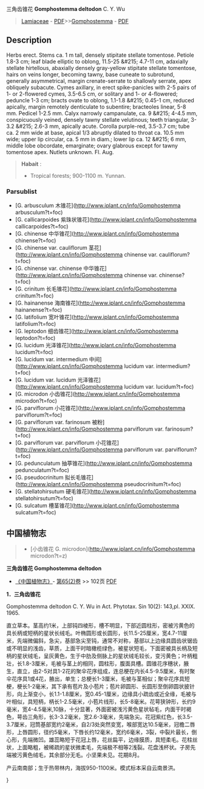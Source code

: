 三角齿锥花 **Gomphostemma deltodon** C. Y. Wu

> [Lamiaceae](http://www.iplant.cn/info/Lamiaceae?t=foc) - [PDF](http://www.iplant.cn/foc/pdf/Lamiaceae.pdf)>>[Gomphostemma](http://www.iplant.cn/info/Gomphostemma?t=foc) - [PDF](http://www.iplant.cn/foc/pdf/Gomphostemma.pdf)

## Description

Herbs erect. Stems ca. 1 m tall, densely stipitate stellate tomentose. Petiole 1.8-3 cm; leaf blade elliptic to oblong, 11.5-25 &amp;#215; 4.7-11 cm, adaxially stellate hirtellous, abaxially densely gray-yellow stipitate stellate tomentose, hairs on veins longer, becoming tawny, base cuneate to subrotund, generally asymmetrical, margin crenate-serrate to shallowly serrate, apex obliquely subacute. Cymes axillary, in erect spike-panicles with 2-5 pairs of 1- or 2-flowered cymes, 3.5-6.5 cm, or solitary and 1- or 4-flowered; peduncle 1-3 cm; bracts ovate to oblong, 1.1-1.8 &amp;#215; 0.45-1 cm, reduced apically, margin remotely denticulate to subentire; bracteoles linear, 5-8 mm. Pedicel 1-2.5 mm. Calyx narrowly campanulate, ca. 9 &amp;#215; 4-4.5 mm, conspicuously veined, densely tawny stellate velutinous; teeth triangular, 3-3.2 &amp;#215; 2.6-3 mm, apically acute. Corolla purple-red, 3.5-3.7 cm; tube ca. 2 mm wide at base, apical 1/3 abruptly dilated to throat ca. 10.5 mm wide; upper lip circular, ca. 5 mm in diam.; lower lip ca. 12 &amp;#215; 6 mm, middle lobe obcordate, emarginate; ovary glabrous except for tawny tomentose apex. Nutlets unknown. Fl. Aug.


> **Habait** : 
>* Tropical forests; 900-1100 m. Yunnan.



### Parsublist

* [G.  arbusculum  木锥花](http://www.iplant.cn/info/Gomphostemma arbusculum?t=foc)
* [G.  callicarpoides  紫珠状锥花](http://www.iplant.cn/info/Gomphostemma callicarpoides?t=foc)
* [G.  chinense  中华锥花](http://www.iplant.cn/info/Gomphostemma chinense?t=foc)
* [G.  chinense var. cauliflorum  茎花](http://www.iplant.cn/info/Gomphostemma chinense var. cauliflorum?t=foc)
* [G.  chinense var. chinense  中华锥花](http://www.iplant.cn/info/Gomphostemma chinense var. chinense?t=foc)
* [G.  crinitum  长毛锥花](http://www.iplant.cn/info/Gomphostemma crinitum?t=foc)
* [G.  hainanense  海南锥花](http://www.iplant.cn/info/Gomphostemma hainanense?t=foc)
* [G.  latifolium  宽叶锥花](http://www.iplant.cn/info/Gomphostemma latifolium?t=foc)
* [G.  leptodon  细齿锥花](http://www.iplant.cn/info/Gomphostemma leptodon?t=foc)
* [G.  lucidum  光泽锥花](http://www.iplant.cn/info/Gomphostemma lucidum?t=foc)
* [G.  lucidum var. intermedium  中间](http://www.iplant.cn/info/Gomphostemma lucidum var. intermedium?t=foc)
* [G.  lucidum var. lucidum  光泽锥花](http://www.iplant.cn/info/Gomphostemma lucidum var. lucidum?t=foc)
* [G.  microdon  小齿锥花](http://www.iplant.cn/info/Gomphostemma microdon?t=foc)
* [G.  parviflorum  小花锥花](http://www.iplant.cn/info/Gomphostemma parviflorum?t=foc)
* [G.  parviflorum var. farinosum  被粉](http://www.iplant.cn/info/Gomphostemma parviflorum var. farinosum?t=foc)
* [G.  parviflorum var. parviflorum  小花锥花](http://www.iplant.cn/info/Gomphostemma parviflorum var. parviflorum?t=foc)
* [G.  pedunculatum  抽葶锥花](http://www.iplant.cn/info/Gomphostemma pedunculatum?t=foc)
* [G.  pseudocrinitum  拟长毛锥花](http://www.iplant.cn/info/Gomphostemma pseudocrinitum?t=foc)
* [G.  stellatohirsutum  硬毛锥花](http://www.iplant.cn/info/Gomphostemma stellatohirsutum?t=foc)
* [G.  sulcatum  槽茎锥花](http://www.iplant.cn/info/Gomphostemma sulcatum?t=foc)

## 中国植物志

> * [小齿锥花  G.  microdon](http://www.iplant.cn/info/Gomphostemma microdon?t=z)


**三角齿锥花 Gomphostemma deltodon**

* [《中国植物志》](http://www.iplant.cn/frps)- [第65(2)卷](http://www.iplant.cn/frps/vol/65(2)) >> 102页 [PDF](http://www.iplant.cn/frps/pdf/65(2)/102.PDF)


**1．三角齿锥花**

Gomphostemma deltodon C. Y. Wu in Act. Phytotax. Sin 10(2): 143,pl. XXIX. 1965.

直立草本。茎高约1米，上部钝四棱形，槽不明显，下部近圆柱形，密被污黄色的具长柄或短柄的星状长绒毛。叶椭圆形或长圆形，长11.5-25厘米，宽4.7-11厘米，先端微偏斜，急尖，基部急尖至钝，通常不对称，基部以上边缘具圆齿状锯齿或不明显的浅齿，草质，上面干时暗橄榄绿色，被星状短毛，下面密被具长柄及短柄的星状绒毛，呈灰黄色，生于中肋及侧脉上的星状绒毛较长，变污黄色；叶柄粗壮，长1.8-3厘米，毛被与茎上的相同，圆柱形，腹面具槽。圆锥花序穗状，腋生，直立，由2-5对具1-2花的聚伞花序组成，连总梗在内长4.5-9.5厘米，有时聚伞花序具1或4花，腋出，单生；总梗长1-3厘米，毛被与茎相似；聚伞花序具短梗，梗长1-2毫米，其下承有苞片及小苞片；苞片卵圆形、长圆形至倒卵圆状披针形，向上渐变小，长1.1-1.8厘米，宽0.45-1厘米，边缘具小疏齿或近全缘，毛被与叶相似，具短柄，柄长1-2.5毫米，小苞片线形，长5-8毫米。花萼狭钟形，长约9毫米，宽4-4.5毫米,10脉，十分显著，外面密被浅污黄色星状毡毛，内面干时褐色，萼齿三角形，长3-3.2毫米，宽2.6-3毫米，先端急尖。花冠紫红色，长3.5-3.7厘米，冠筒基部宽约2毫米，自2/3处突然变宽，喉部宽达10.5毫米，冠檐二唇形，上唇圆形，径约5毫米，下唇长约12毫米，宽约6毫米，3裂，中裂片最长，倒心形，先端微凹。雄蕊略短于花冠上唇，花丝扁平，边缘膜质，具短柔毛。花柱丝状，上面略粗，被稀疏的星状微柔毛，先端极不相等2浅裂。花盘浅杯状。子房先端被污黄色绒毛，其余部分无毛。小坚果未见。花期8月。

产云南南部；生于热带林内，海拔950-1100米。模式标本采自云南景洪。



}
